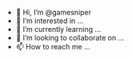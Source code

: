 - 👋 Hi, I’m @gamesniper
- 👀 I’m interested in ...
- 🌱 I’m currently learning ...
- 💞️ I’m looking to collaborate on ...
- 📫 How to reach me ...

<!---
gamesniper/gamesniper is a ✨ special ✨ repository because its `README.md` (this file) appears on your GitHub profile.
You can click the Preview link to take a look at your changes.
--->
